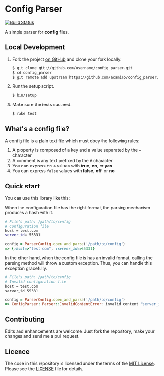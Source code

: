# Config Parser

[![Build Status](https://travis-ci.org/acamino/config_parser.svg?branch=master)](https://travis-ci.org/acamino/config_parser)

A simple parser for **config** files.

## Local Development

1. Fork the project [on GitHub](https://github.com/acamino/config_parser)
   and clone your fork locally.

   ```bash
   $ git clone git://github.com/username/config_parser.git
   $ cd config_parser
   $ git remote add upstream https://github.com/acamino/config_parser.git
   ```

1. Run the setup script.

   ```bash
   $ bin/setup
   ```

1. Make sure the tests succeed.

   ```bash
   $ rake test
   ```

## What's a config file?

A config file is a plain text file which must obey the following rules:

1. A property is composed of a key and a value separated by the `=` character
1. A comment is any text prefixed by the `#` character
1. You can express `true` values with **true**, **on**, or **yes**
1. You can express `false` values with **false**, **off**, or **no**


## Quick start

You can use this library like this:

When the configuration file has the right format, the parsing mechanism produces
a hash with it.

```bash
# File's path: /path/to/config
# Configuration file
host = test.com
server_id= 55331
```

```ruby
config = ParserConfig.open_and_parse('/path/to/config')
=> {:host=>"test.com", :server_id=>55331}
```

In the other hand, when the config file is has an invalid format, calling the
parsing method will throw a custom exception. Thus, you can handle this
exception gracefully.

```bash
# File's path: /path/to/config
# Invalid configuration file
host = test.com
server_id 55331
```

```ruby
config = ParserConfig.open_and_parse('/path/to/config')
=> ConfigParser::Parser::InvalidContentError: invalid content "server_id 55331"
```

## Contributing

Edits and enhancements are welcome. Just fork the repository, make your changes
and send me a pull request.

## Licence

The code in this repository is licensed under the terms of the
[MIT License](http://www.opensource.org/licenses/mit-license.html).  
Please see the [LICENSE](LICENSE) file for details.
